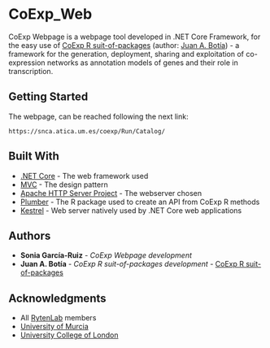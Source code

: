 # CoExp_Web
CoExp Webpage is a webpage tool developed in .NET Core Framework, for the easy use of [CoExp R suit-of-packages](https://github.com/juanbot/CoExpNets) (author: [Juan A. Botía](https://github.com/juanbot/)) - a framework for the generation, deployment, sharing and exploitation of co-expression networks as annotation models of genes and their role in transcription. 


## Getting Started

The webpage, can be reached following the next link:
```
https://snca.atica.um.es/coexp/Run/Catalog/
```

## Built With

* [.NET Core](https://dotnet.microsoft.com) - The web framework used
* [MVC](https://dotnet.microsoft.com/apps/aspnet/mvc) - The design pattern
* [Apache HTTP Server Project](http://httpd.apache.org/) - The webserver chosen
* [Plumber](https://www.rplumber.io/) - The R package used to create an API from CoExp R methods
* [Kestrel](https://docs.microsoft.com/en-us/aspnet/core/fundamentals/servers/kestrel?view=aspnetcore-3.0) - Web server natively used by .NET Core web applications


## Authors

* **Sonia García-Ruiz** - *CoExp Webpage development*
* **Juan A. Botía** - *CoExp R suit-of-packages development* - [CoExp R suit-of-packages](https://github.com/juanbot/CoExpNets)

## Acknowledgments

* All [RytenLab](https://snca.atica.um.es/) members
* [University of Murcia](https://www.um.es/)
* [University College of London](https://www.ucl.ac.uk/)
